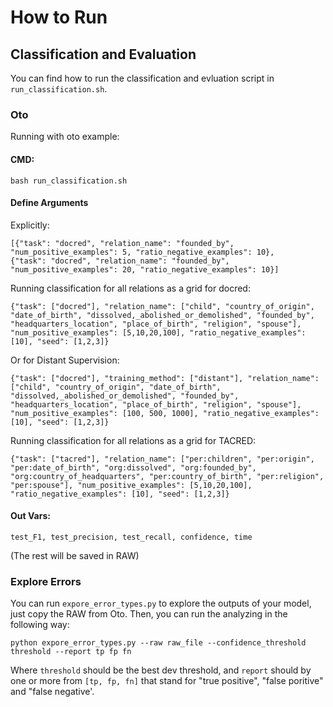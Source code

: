 # How to Run

## Classification and Evaluation

You can find how to run the classification and evluation script in `run_classification.sh`.

### Oto
Running with oto example:

#### CMD:
```
bash run_classification.sh
```

#### Define Arguments
Explicitly:
```
[{"task": "docred", "relation_name": "founded_by", "num_positive_examples": 5, "ratio_negative_examples": 10},
{"task": "docred", "relation_name": "founded_by", "num_positive_examples": 20, "ratio_negative_examples": 10}]
```

Running classification for all relations as a grid for docred:
```
{"task": ["docred"], "relation_name": ["child", "country_of_origin", "date_of_birth", "dissolved,_abolished_or_demolished", "founded_by", "headquarters_location", "place_of_birth", "religion", "spouse"], "num_positive_examples": [5,10,20,100], "ratio_negative_examples": [10], "seed": [1,2,3]}
```

Or for Distant Supervision:
```
{"task": ["docred"], "training_method": ["distant"], "relation_name": ["child", "country_of_origin", "date_of_birth", "dissolved,_abolished_or_demolished", "founded_by", "headquarters_location", "place_of_birth", "religion", "spouse"], "num_positive_examples": [100, 500, 1000], "ratio_negative_examples": [10], "seed": [1,2,3]}
```

Running classification for all relations as a grid for TACRED:
```
{"task": ["tacred"], "relation_name": ["per:children", "per:origin", "per:date_of_birth", "org:dissolved", "org:founded_by", "org:country_of_headquarters", "per:country_of_birth", "per:religion", "per:spouse"], "num_positive_examples": [5,10,20,100], "ratio_negative_examples": [10], "seed": [1,2,3]}
```


#### Out Vars:
```
test_F1, test_precision, test_recall, confidence, time
```
 (The rest will be saved in RAW)

 ### Explore Errors

 You can run `expore_error_types.py` to explore the outputs of your model, just copy the RAW from Oto. Then, you can run the analyzing in the following way:

 ```
 python expore_error_types.py --raw raw_file --confidence_threshold threshold --report tp fp fn
 ```

 Where `threshold` should be the best dev threshold, and `report` should by one or more from `[tp, fp, fn]` that stand for "true positive", "false poritive" and "false negative'.